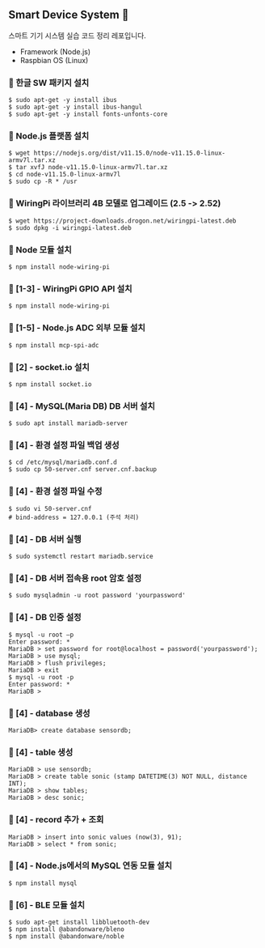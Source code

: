 ## Smart Device System 📝

스마트 기기 시스템 실습 코드 정리 레포입니다.

- Framework (Node.js)
- Raspbian OS (Linux)

### :floppy_disk: 한글 SW 패키지 설치

```
$ sudo apt-get -y install ibus
$ sudo apt-get -y install ibus-hangul
$ sudo apt-get -y install fonts-unfonts-core
```

### :floppy_disk: Node.js 플랫폼 설치

```
$ wget https://nodejs.org/dist/v11.15.0/node-v11.15.0-linux-armv7l.tar.xz
$ tar xvfJ node-v11.15.0-linux-armv7l.tar.xz
$ cd node-v11.15.0-linux-armv7l
$ sudo cp -R * /usr
```

### :floppy_disk: WiringPi 라이브러리 4B 모델로 업그레이드 (2.5 -> 2.52)

```
$ wget https://project-downloads.drogon.net/wiringpi-latest.deb
$ sudo dpkg -i wiringpi-latest.deb
```

### :floppy_disk: Node 모듈 설치

```
$ npm install node-wiring-pi
```

### :floppy_disk: [1-3] - WiringPi GPIO API 설치

```
$ npm install node-wiring-pi
```

### :floppy_disk: [1-5] - Node.js ADC 외부 모듈 설치

```
$ npm install mcp-spi-adc
```

### :floppy_disk: [2] - socket.io 설치

```
$ npm install socket.io
```

### :floppy_disk: [4] - MySQL(Maria DB) DB 서버 설치

```
$ sudo apt install mariadb-server
```

### :floppy_disk: [4] - 환경 설정 파일 백업 생성

```
$ cd /etc/mysql/mariadb.conf.d
$ sudo cp 50-server.cnf server.cnf.backup
```

### :floppy_disk: [4] - 환경 설정 파일 수정

```
$ sudo vi 50-server.cnf 
# bind-address = 127.0.0.1 (주석 처리)
```

### :floppy_disk: [4] - DB 서버 실행

```
$ sudo systemctl restart mariadb.service
```

### :floppy_disk: [4] - DB 서버 접속용 root 암호 설정

```
$ sudo mysqladmin -u root password 'yourpassword'
```

### :floppy_disk: [4] - DB 인증 설정

```
$ mysql -u root –p
Enter password: *
MariaDB > set password for root@localhost = password('yourpassword');
MariaDB > use mysql;
MariaDB > flush privileges;
MariaDB > exit
$ mysql -u root -p
Enter password: *
MariaDB >
```

### :floppy_disk: [4] - database 생성

```
MariaDB> create database sensordb;
```

### :floppy_disk: [4] - table 생성

```
MariaDB > use sensordb;
MariaDB > create table sonic (stamp DATETIME(3) NOT NULL, distance INT);
MariaDB > show tables;
MariaDB > desc sonic;
```

### :floppy_disk: [4] - record 추가 + 조회

```
MariaDB > insert into sonic values (now(3), 91);
MariaDB > select * from sonic;
```

### :floppy_disk: [4] - Node.js에서의 MySQL 연동 모듈 설치

```
$ npm install mysql
```

### :floppy_disk: [6] - BLE 모듈 설치

```
$ sudo apt-get install libbluetooth-dev
$ npm install @abandonware/bleno
$ npm install @abandonware/noble
```
